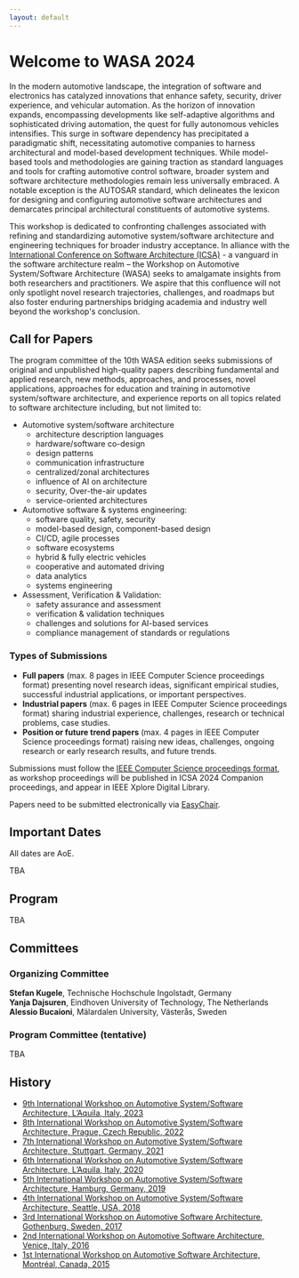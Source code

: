 ```yaml
---
layout: default
---
```


# Welcome to WASA 2024

In the modern automotive landscape, the integration of software and electronics has catalyzed innovations that enhance safety, security, driver experience, and vehicular automation. As the horizon of innovation expands, encompassing developments like self-adaptive algorithms and sophisticated driving automation, the quest for fully autonomous vehicles intensifies. This surge in software dependency has precipitated a paradigmatic shift, necessitating automotive companies to harness architectural and model-based development techniques.
While model-based tools and methodologies are gaining traction as standard languages and tools for crafting automotive control software, broader system and software architecture methodologies remain less universally embraced. A notable exception is the AUTOSAR standard, which delineates the lexicon for designing and configuring automotive software architectures and demarcates principal architectural constituents of automotive systems.

This workshop is dedicated to confronting challenges associated with refining and standardizing automotive system/software architecture and engineering techniques for broader industry acceptance. In alliance with the [International Conference on Software Architecture (ICSA)]([https://icsa-conferences.org/2023/](https://conf.researchr.org/home/icsa-2024)) - a vanguard in the software architecture realm – the Workshop on Automotive System/Software Architecture (WASA) seeks to amalgamate insights from both researchers and practitioners. We aspire that this confluence will not only spotlight novel research trajectories, challenges, and roadmaps but also foster enduring partnerships bridging academia and industry well beyond the workshop's conclusion.

## Call for Papers
The program committee of the 10th WASA edition seeks submissions of original and unpublished high-quality papers describing fundamental and applied research, new methods, approaches, and processes, novel applications, approaches for education and training in automotive system/software architecture, and experience reports on all topics related to software architecture including, but not limited to:

- Automotive system/software architecture
  - architecture description languages
  - hardware/software co-design
  - design patterns
  - communication infrastructure
  - centralized/zonal architectures
  - influence of AI on architecture
  - security, Over-the-air updates
  - service-oriented architectures
- Automotive software & systems engineering:
  - software quality, safety, security
  - model-based design, component-based design
  - CI/CD, agile processes
  - software ecosystems
  - hybrid & fully electric vehicles
  - cooperative and automated driving
  - data analytics
  - systems engineering
- Assessment, Verification & Validation:
  - safety assurance and assessment
  - verification & validation techniques
  - challenges and solutions for AI-based services
  - compliance management of standards or regulations

### Types of Submissions

- **Full papers** (max. 8 pages in IEEE Computer Science proceedings format) presenting novel research ideas, significant empirical studies, successful industrial applications, or important perspectives.
- **Industrial papers** (max. 6 pages in IEEE Computer Science proceedings format) sharing industrial experience, challenges, research or technical problems, case studies.
- **Position or future trend papers** (max. 4 pages in IEEE Computer Science proceedings format) raising new ideas, challenges, ongoing research or early research results, and future trends.

Submissions must follow the [IEEE Computer Science proceedings format](https://www.ieee.org/conferences/publishing/templates.html), as workshop proceedings will be published in ICSA 2024 Companion proceedings, and appear in IEEE Xplore Digital Library.

Papers need to be submitted electronically via [EasyChair](https://easychair.org/conferences/?conf=wasa24).


## Important Dates
All dates are AoE.

TBA

## Program

TBA

## Committees

### Organizing Committee
**Stefan Kugele**, Technische Hochschule Ingolstadt, Germany\
**Yanja Dajsuren**, Eindhoven University of Technology, The Netherlands\
**Alessio Bucaioni**, Mälardalen University, Västerås, Sweden


### Program Committee (tentative)

TBA

## History

- [9th International Workshop on Automotive System/Software Architecture, L’Aquila, Italy, 2023](https://wasa-workshop.github.io/2023/)
- [8th International Workshop on Automotive System/Software Architecture, Prague, Czech Republic, 2022](https://www.win.tue.nl/wasa2022/)
- [7th International Workshop on Automotive System/Software Architecture, Stuttgart, Germany, 2021](https://www.win.tue.nl/wasa2021/)
- [6th International Workshop on Automotive System/Software Architecture, L’Aquila, Italy, 2020](https://www.win.tue.nl/wasa2020/)
- [5th International Workshop on Automotive System/Software Architecture, Hamburg, Germany, 2019](https://www.win.tue.nl/wasa2019/)
- [4th International Workshop on Automotive System/Software Architecture, Seattle, USA, 2018](https://www.win.tue.nl/wasa2018/)
- [3rd International Workshop on Automotive Software Architecture, Gothenburg, Sweden, 2017](https://www.win.tue.nl/wasa2017/)
- [2nd International Workshop on Automotive Software Architecture, Venice, Italy, 2016](https://www.win.tue.nl/wasa2016/)
- [1st International Workshop on Automotive Software Architecture, Montréal, Canada, 2015](https://www.win.tue.nl/wasa2015/)
